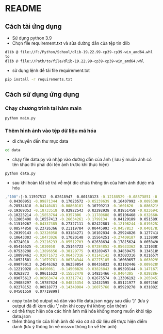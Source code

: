 # README

## Cách tải ứng dụng
- Sử dụng python 3.9
- Chọn file requirement.txt và sửa đường dẫn của tệp tin dlib
 ```sh
dlib @ file://F:/Python/School/dlib-19.22.99-cp39-cp39-win_amd64.whl
to
dlib @ file://Path/to/file/dlib-19.22.99-cp39-cp39-win_amd64.whl
```
- sử dụng lệnh để tải file requirement.txt
```sh
pip install -r requirements.txt
```

## Cách sử dụng ứng dụng
### Chạy chương trình tại hàm main
```sh
python main.py
```
### Thêm hình ảnh vào tệp dữ liệu mã hóa
- di chuyển đến thư mục data
```sh
cd data
```
- chạy file data.py và nhập vào đường dẫn của ảnh ( lưu ý muốn ảnh có tên khác thì phải đỏi tên ảnh trước khi thực hiện)
```sh
python data.py
```
- sau khi hoàn tất sẽ trả về một dic chứa thông tin của hình ảnh được mã hóa
```sh
,"100":[-0.11597512  0.02618947  0.00130123 -0.12188529 -0.08373851 -0.10105855
  0.04360951 -0.09871344  0.17023572 -0.05239639  0.16407992 -0.00953881
 -0.28534618 -0.04140481 -0.00860101  0.10799213 -0.1601626  -0.08682193
 -0.19369353 -0.18733518  0.02922543  0.02292938  0.01851458 -0.02369421
 -0.10223214 -0.15853764 -0.0357806  -0.11780688  0.05106468 -0.03266046
  0.12805498  0.10557413 -0.26634261 -0.1799134   0.04129189  0.05158913
 -0.11510267 -0.04337385  0.27327111  0.02422801 -0.12198244 -0.01952529
  0.08574858  0.23726366  0.21119784  0.00445993 -0.0457813  -0.04017832
  0.20399143 -0.32326958  0.03184271  0.10102834  0.25924826  0.1277418
  0.10643303 -0.18473026  0.17020148  0.15564251 -0.27409187  0.11380956
  0.0724018  -0.23216233 -0.05512703  0.02638634  0.17815624  0.06504906
 -0.05416525 -0.1030058   0.25144723 -0.07284853 -0.05633362  0.12103818
 -0.07538298 -0.13896656 -0.30129775  0.03289457  0.34859475  0.13451892
 -0.18899462 -0.02071672 -0.06437316 -0.01142142  0.03083316  0.02165796
 -0.10521501 -0.11079761 -0.06784344 -0.02275105  0.16069657 -0.06302958
 -0.09079013  0.24546362  0.06359054  0.00436833  0.03102446 -0.00962891
 -0.12219928 -0.0490061  -0.14508826 -0.03826843  0.09393144 -0.14716735
  0.0262873   0.09611622 -0.15552478  0.14825466 -0.0404305  -0.02928644
 -0.09075613 -0.06963474 -0.03317741  0.02675574  0.13306192 -0.20504536
  0.29088297  0.19787824 -0.04825354  0.12432595  0.05121977  0.00725655
  0.02278152  0.00918773 -0.14348984 -0.16075768  0.05929278  0.0310823
  0.04501559  0.07719899]
```
- copy toàn bộ output và dán vào file data.json ngay sau dấu '}' (lưu ý output đã đi kèm dấu ',' nên khi copy thì không cần thêm)
-  có thể thực hiện xóa các hình ảnh mã hóa không mong muốn khỏi tệp data.json
- thêm thông tin của hình ảnh đó vào cơ sở dữ liệu để thực hiện điểm danh (lưu ý thông tin về mssv= thông tin về tên ảnh)


